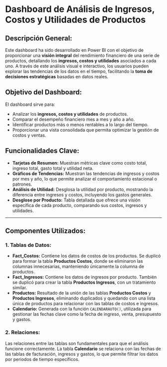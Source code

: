 # Dashboard de Análisis de Ingresos, Costos y Utilidades de Productos

## Descripción General:
Este dashboard ha sido desarrollado en Power BI con el objetivo de proporcionar una **visión integral** del rendimiento financiero de una serie de productos, detallando los **ingresos, costos y utilidades** asociados a cada uno. A través de este análisis visual e interactivo, los usuarios pueden explorar las tendencias de los datos en el tiempo, facilitando la **toma de decisiones estratégicas** basadas en datos reales.

## Objetivo del Dashboard:
El dashboard sirve para:
- Analizar los **ingresos, costos y utilidades** de productos.
- Comparar el desempeño financiero mes a mes y año a año.
- Identificar productos más o menos rentables a lo largo del tiempo.
- Proporcionar una vista consolidada que permita optimizar la gestión de costos y ventas.

## Funcionalidades Clave:
- **Tarjetas de Resumen:** Muestran métricas clave como costo total, ingreso total, gasto total y utilidad neta.
- **Gráficos de Tendencias:** Muestran las tendencias de ingresos y costos por mes y año, lo que permite analizar el comportamiento estacional o patrones.
- **Análisis de Utilidad:** Desglosa la utilidad por producto, mostrando la diferencia entre ingresos y costos, incluyendo los gastos generales.
- **Desglose por Producto:** Tabla detallada que ofrece una visión específica de cada producto, comparando sus costos, ingresos y utilidades.

---

## Componentes Utilizados:

### 1. **Tablas de Datos:**
- **Fact_Costos:** Contiene los datos de costos de los productos. Se duplicó para formar la tabla **Productos Costos**, donde se eliminaron las columnas innecesarias, manteniendo únicamente la columna de productos.
- **Fact_Ingresos:** Contiene los datos de ingresos por producto. También se duplicó para crear la tabla **Productos Ingresos**, con un tratamiento similar.
- **Productos:** Resultado de la unión de las tablas **Productos Costos** y **Productos Ingresos**, eliminando duplicados y quedando con una lista única de productos para relacionar con las tablas de costos e ingresos.
- **Calendario:** Generada con la función `CALENDARAUTO()`, utilizada para gestionar las fechas clave como la fecha de ingreso, venta, presupuesto y gastos.

### 2. **Relaciones:**
Las relaciones entre las tablas son fundamentales para que el análisis funcione correctamente. La tabla **Calendario** se relaciona con las fechas de las tablas de facturación, ingresos y gastos, lo que permite filtrar los datos por periodos de tiempo específicos.
